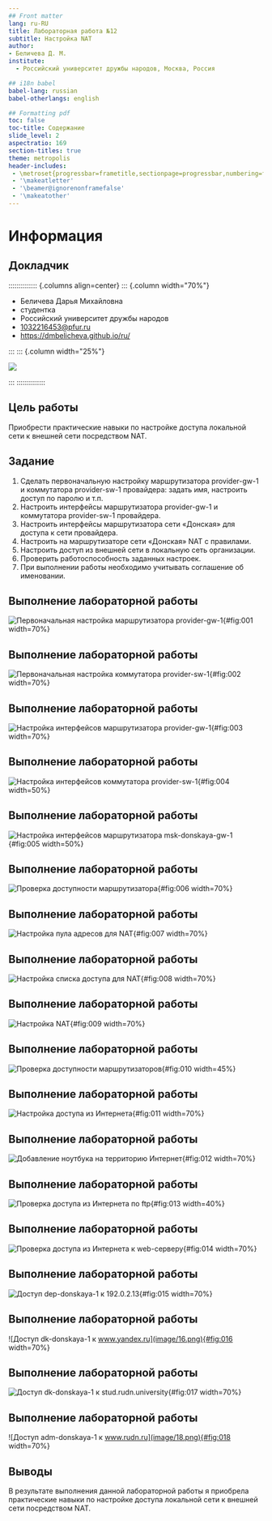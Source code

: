 ```yaml
---
## Front matter
lang: ru-RU
title: Лабораторная работа №12
subtitle: Настройка NAT
author:
- Беличева Д. М.
institute:
  - Российский университет дружбы народов, Москва, Россия

## i18n babel
babel-lang: russian
babel-otherlangs: english

## Formatting pdf
toc: false
toc-title: Содержание
slide_level: 2
aspectratio: 169
section-titles: true
theme: metropolis
header-includes:
 - \metroset{progressbar=frametitle,sectionpage=progressbar,numbering=fraction}
 - '\makeatletter'
 - '\beamer@ignorenonframefalse'
 - '\makeatother'
---
```


# Информация

## Докладчик

:::::::::::::: {.columns align=center}
::: {.column width="70%"}

  * Беличева Дарья Михайловна
  * студентка
  * Российский университет дружбы народов
  * [1032216453@pfur.ru](mailto:1032216453@pfur.ru)
  * <https://dmbelicheva.github.io/ru/>

:::
::: {.column width="25%"}

![](./image/belicheva.jpg)

:::
::::::::::::::

## Цель работы

Приобрести практические навыки по настройке доступа локальной сети к внешней сети посредством NAT.

## Задание

1. Сделать первоначальную настройку маршрутизатора provider-gw-1 и коммутатора provider-sw-1 провайдера: задать имя, настроить доступ по
паролю и т.п.
2. Настроить интерфейсы маршрутизатора provider-gw-1 и коммутатора
provider-sw-1 провайдера.
3. Настроить интерфейсы маршрутизатора сети «Донская» для доступа к сети
провайдера.
4. Настроить на маршрутизаторе сети «Донская» NAT с правилами.
5. Настроить доступ из внешней сети в локальную сеть организации.
6. Проверить работоспособность заданных настроек.
7. При выполнении работы необходимо учитывать соглашение об именовании.

## Выполнение лабораторной работы

![Первоначальная настройка маршрутизатора provider-gw-1](image/1.png){#fig:001 width=70%}

## Выполнение лабораторной работы

![Первоначальная настройка коммутатора provider-sw-1](image/2.png){#fig:002 width=70%}

## Выполнение лабораторной работы

![Настройка интерфейсов маршрутизатора provider-gw-1](image/3.png){#fig:003 width=70%}

## Выполнение лабораторной работы

![Настройка интерфейсов коммутатора provider-sw-1](image/4.png){#fig:004 width=50%}

## Выполнение лабораторной работы

![Настройка интерфейсов маршрутизатора msk-donskaya-gw-1](image/5.png){#fig:005 width=50%}

## Выполнение лабораторной работы

![Проверка доступности маршрутизатора](image/6.png){#fig:006 width=70%}

## Выполнение лабораторной работы

![Настройка пула адресов для NAT](image/7.png){#fig:007 width=70%}

## Выполнение лабораторной работы

![Настройка списка доступа для NAT](image/8.png){#fig:008 width=70%}

## Выполнение лабораторной работы

![Настройка NAT](image/9.png){#fig:009 width=70%}

## Выполнение лабораторной работы

![Проверка доступности маршрутизаторов](image/10.png){#fig:010 width=45%}

## Выполнение лабораторной работы

![Настройка доступа из Интернета](image/11.png){#fig:011 width=70%}

## Выполнение лабораторной работы

![Добавление ноутбука на территорию Интернет](image/12.png){#fig:012 width=70%}

## Выполнение лабораторной работы

![Проверка доступа из Интернета по ftp](image/13.png){#fig:013 width=40%}

## Выполнение лабораторной работы

![Проверка доступа из Интернета к web-серверу](image/14.png){#fig:014 width=70%}

## Выполнение лабораторной работы

![Доступ dep-donskaya-1 к 192.0.2.13](image/15.png){#fig:015 width=70%}

## Выполнение лабораторной работы

![Доступ dk-donskaya-1 к www.yandex.ru](image/16.png){#fig:016 width=70%}

## Выполнение лабораторной работы

![Доступ dk-donskaya-1 к stud.rudn.university](image/17.png){#fig:017 width=70%}

## Выполнение лабораторной работы

![Доступ adm-donskaya-1 к www.rudn.ru](image/18.png){#fig:018 width=70%}

## Выводы

В результате выполнения данной лабораторной работы я приобрела практические навыки по настройке доступа локальной сети к внешней сети посредством NAT.